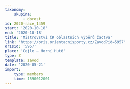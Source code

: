 ```yaml
---
taxonomy:
    skupina:
        - dorost
id: 2020-race_1459
start: '2020-10-18'
end: '2020-10-18'
title: 'Mistrovství ČR oblastních výběrů žactva'
link: 'https://oris.orientacnisporty.cz/Zavod?id=5957'
orisid: '5957'
place: 'Cejle – Horní Hutě'
type: Z
template: zavod
date: '2020-05-21'
import:
    type: members
    time: 1590012001
---
```

